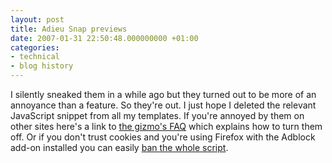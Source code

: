 ```yaml
---
layout: post
title: Adieu Snap previews
date: 2007-01-31 22:50:48.000000000 +01:00
categories:
- technical
- blog history
---
```

I silently sneaked them in a while ago but they turned out to be more of an annoyance than a feature. So they're out. I just hope I deleted the relevant JavaScript snippet from all my templates. If you're annoyed by them on other sites here's a link to [the gizmo's FAQ](http://www.snap.com/about/spa_faq.php#2) which explains how to turn them off. Or if you don't trust cookies and you're using Firefox with the Adblock add-on installed you can easily [ban the whole script](http://myvogonpoetry.com/wp/2007/01/19/how-to-remove-snapcom-from-sites-you-browse/).
